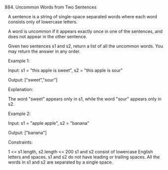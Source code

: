 884. Uncommon Words from Two Sentences

A sentence is a string of single-space separated words where each word consists only of lowercase letters.

A word is uncommon if it appears exactly once in one of the sentences, and does not appear in the other sentence.

Given two sentences s1 and s2, return a list of all the uncommon words. You may return the answer in any order.



Example 1:

Input: s1 = "this apple is sweet", s2 = "this apple is sour"

Output: ["sweet","sour"]

Explanation:

The word "sweet" appears only in s1, while the word "sour" appears only in s2.

Example 2:

Input: s1 = "apple apple", s2 = "banana"

Output: ["banana"]



Constraints:

1 <= s1.length, s2.length <= 200
s1 and s2 consist of lowercase English letters and spaces.
s1 and s2 do not have leading or trailing spaces.
All the words in s1 and s2 are separated by a single space.
